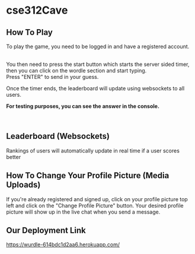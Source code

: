 # cse312Cave

## How To Play
To play the game, you need to be logged in and have a registered account.

<br>
You then need to press the start button which starts the server sided timer, then you can click on the wordle section and start typing.

<br>
Press "ENTER" to send in your guess.

<br>

Once the timer ends, the leaderboard will update using websockets to all users.

**For testing purposes, you can see the answer in the console.**

<br>

## Leaderboard (Websockets)
Rankings of users will automatically update in real time if a user scores better 


## How To Change Your Profile Picture (Media Uploads)
If you're already registered and signed up, click on your profile picture top left and click on the "Change Profile Picture" button. Your desired profile picture will show up in the live chat when you send a message.


## Our Deployment Link
https://wurdle-614bdc1d2aa6.herokuapp.com/

